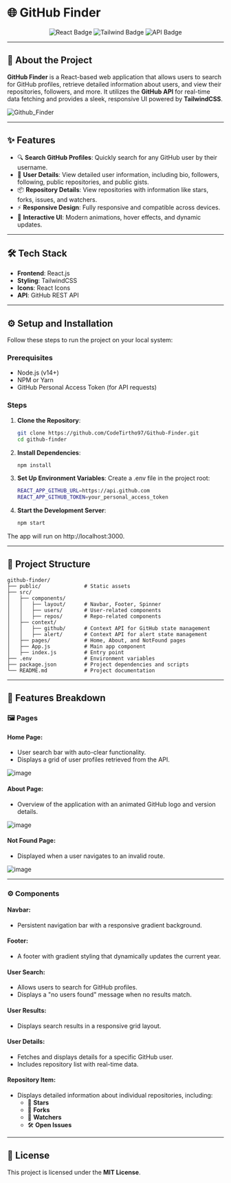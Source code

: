 # 🌐 GitHub Finder

<p align="center">
  <img src="https://img.shields.io/badge/React-18.2.0-blue.svg" alt="React Badge" />
  <img src="https://img.shields.io/badge/TailwindCSS-3.0.0-green.svg" alt="Tailwind Badge" />
  <img src="https://img.shields.io/badge/API-GitHub%20API-black" alt="API Badge" />
</p>

---

## 🚀 About the Project

**GitHub Finder** is a React-based web application that allows users to search for GitHub profiles, retrieve detailed information about users, and view their repositories, followers, and more. It utilizes the **GitHub API** for real-time data fetching and provides a sleek, responsive UI powered by **TailwindCSS**.

![Github_Finder](https://github.com/user-attachments/assets/cb0f75c5-809c-4ca9-8a7d-6515f8d3078b)

---

## ✨ Features

- 🔍 **Search GitHub Profiles**: Quickly search for any GitHub user by their username.
- 👤 **User Details**: View detailed user information, including bio, followers, following, public repositories, and public gists.
- 📦 **Repository Details**: View repositories with information like stars, forks, issues, and watchers.
- ⚡ **Responsive Design**: Fully responsive and compatible across devices.
- 🎨 **Interactive UI**: Modern animations, hover effects, and dynamic updates.

---

## 🛠️ Tech Stack

- **Frontend**: React.js
- **Styling**: TailwindCSS
- **Icons**: React Icons
- **API**: GitHub REST API

---

## ⚙️ Setup and Installation

Follow these steps to run the project on your local system:

### Prerequisites

- Node.js (v14+)
- NPM or Yarn
- GitHub Personal Access Token (for API requests)

### Steps

1. **Clone the Repository**:
   ```bash
   git clone https://github.com/CodeTirtho97/Github-Finder.git
   cd github-finder
2. **Install Dependencies**:
   ```bash
   npm install
3. **Set Up Environment Variables**:
    Create a .env file in the project root:
    ```bash
    REACT_APP_GITHUB_URL=https://api.github.com
    REACT_APP_GITHUB_TOKEN=your_personal_access_token
4. **Start the Development Server**:
    ```bash
    npm start

The app will run on http://localhost:3000.

---

## 📂 Project Structure
    github-finder/
    ├── public/              # Static assets
    ├── src/
    │   ├── components/
    │   │   ├── layout/      # Navbar, Footer, Spinner
    │   │   ├── users/       # User-related components
    │   │   ├── repos/       # Repo-related components
    │   ├── context/
    │   │   ├── github/      # Context API for GitHub state management
    │   │   ├── alert/       # Context API for alert state management
    │   ├── pages/           # Home, About, and NotFound pages
    │   ├── App.js           # Main app component
    │   ├── index.js         # Entry point
    ├── .env                 # Environment variables
    ├── package.json         # Project dependencies and scripts
    └── README.md            # Project documentation


---

## 🌟 Features Breakdown

### 🖼️ Pages

#### **Home Page**:
- User search bar with auto-clear functionality.
- Displays a grid of user profiles retrieved from the API.

![image](https://github.com/user-attachments/assets/f6b12c97-300d-443b-95dc-7d66a201c7d8)

#### **About Page**:
- Overview of the application with an animated GitHub logo and version details.

![image](https://github.com/user-attachments/assets/08348536-fa71-47c9-b127-7058719bf203)

#### **Not Found Page**:
- Displayed when a user navigates to an invalid route.

![image](https://github.com/user-attachments/assets/2a569408-2c3e-4e44-9fe1-5f936f479627)

---

### ⚙️ Components

#### **Navbar**:
- Persistent navigation bar with a responsive gradient background.

#### **Footer**:
- A footer with gradient styling that dynamically updates the current year.

#### **User Search**:
- Allows users to search for GitHub profiles.
- Displays a "no users found" message when no results match.

#### **User Results**:
- Displays search results in a responsive grid layout.

#### **User Details**:
- Fetches and displays details for a specific GitHub user.
- Includes repository list with real-time data.

#### **Repository Item**:
- Displays detailed information about individual repositories, including:
  - 🌟 **Stars**
  - 🍴 **Forks**
  - 👀 **Watchers**
  - 🛠️ **Open Issues**

---

## 📄 License

This project is licensed under the **MIT License**. 
